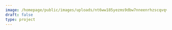 ```yaml
---
image: /homepage/public/images/uploads/nt6ww185yezms9dbw7nneenrhzscqvqvgloab5_d7eoc0bsdur2l-_xnswjoh9rjyeq4a7km80-s2048.jpg
draft: false
type: project
---
```

